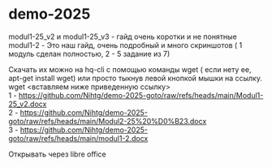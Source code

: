 # demo-2025  
modul1-25_v2 и modul1-25_v3 - гайд очень коротки и не понятные  
modul1-2 - Это наш гайд, очень подробный и много скриншотов ( 1 модуль сделан полностью, 2 - 5 задание из 7)  

Скачать их можно на hq-cli с помощью команды wget ( если нету ее, apt-get install wget) или просто тыкнув левой кнопкой мышки на ссылку.  
wget <вставляем ниже приведенную ссылку>  
1 - https://github.com/Nihtg/demo-2025-goto/raw/refs/heads/main/Modul1-25_v2.docx  
2 - https://github.com/Nihtg/demo-2025-goto/raw/refs/heads/main/Modul2-25%20%D0%B23.docx  
3 - https://github.com/Nihtg/demo-2025-goto/raw/refs/heads/main/modul1-2.docx


Открывать через libre office  
